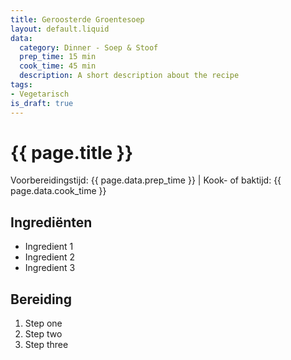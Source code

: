 ```yaml
---
title: Geroosterde Groentesoep
layout: default.liquid
data:
  category: Dinner - Soep & Stoof
  prep_time: 15 min
  cook_time: 45 min
  description: A short description about the recipe
tags:
- Vegetarisch
is_draft: true
---
```

# {{ page.title }}

Voorbereidingstijd: {{ page.data.prep_time }} | Kook- of baktijd: {{ page.data.cook_time }}

## Ingrediënten
- Ingredient 1
- Ingredient 2
- Ingredient 3

## Bereiding
1. Step one
2. Step two
3. Step three
